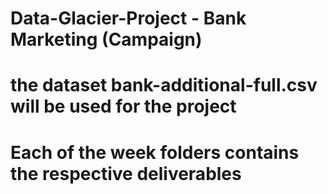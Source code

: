 # Data-Glacier-Project - Bank Marketing (Campaign)

# the dataset bank-additional-full.csv will be used for the project

# Each of the week folders contains the respective deliverables
